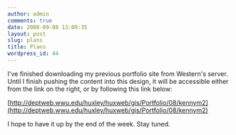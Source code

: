```yaml
---
author: admin
comments: true
date: 2008-09-08 13:09:35
layout: post
slug: plans
title: Plans
wordpress_id: 44
---
```


I've finished downloading my previous portfolio site from Western's server. Until I finish pushing the content into this design, it will be accessible either from the link on the right, or by following this link below:

[http://deptweb.wwu.edu/huxley/huxweb/gis/Portfolio/08/kennym2](http://deptweb.wwu.edu/huxley/huxweb/gis/Portfolio/08/kennym2)

I hope to have it up by the end of the week. Stay tuned.
